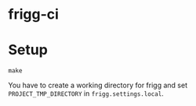 # frigg-ci

# Setup
```
make
```

You have to create a working directory for frigg and set `PROJECT_TMP_DIRECTORY` in `frigg.settings.local`.

